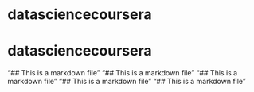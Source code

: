 # datasciencecoursera
# datasciencecoursera
“## This is a markdown file”
“## This is a markdown file”
“## This is a markdown file”
“## This is a markdown file”
“## This is a markdown file”

